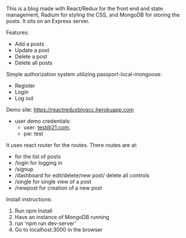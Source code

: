 
This is a blog made with React/Redux for the front end and state management, Radium
for styling the CSS, and MongoDB for storing the posts. It sits on an Express server.

Features:
- Add a posts
- Update a post
- Delete a post
- Delete all posts


Simple authorization system utilizing passport-local-mongoose:
- Register
- Login
- Log out

Demo site: https://reactreduxblogcc.herokuapp.com
- user demo credentials:
  - user: test@21.com,
  - pw: test


It uses react router for the routes. There routes are at:
- for the list of posts
- /login for logging in
- /signup
- /dashboard for edit/delete/new post/ delete all controls
- /single for single view of a post
- /newpost for creation of a new post

Install instructions:
1. Run npm Install
2. Have an instance of MongoDB running
3. run 'npm run dev-server'
4. Go to localhost:3000 in the browser
